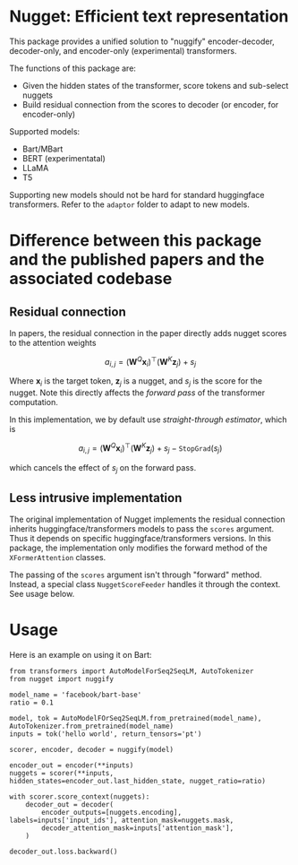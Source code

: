 # Nugget: Efficient text representation

This package provides a unified solution to "nuggify" encoder-decoder, decoder-only,
and encoder-only (experimental) transformers.

The functions of this package are:
- Given the hidden states of the transformer, score tokens and sub-select nuggets
- Build residual connection from the scores to decoder (or encoder, for encoder-only)

Supported models:
- Bart/MBart
- BERT (experimentatal)
- LLaMA
- T5

Supporting new models should not be hard for standard huggingface transformers.
Refer to the `adaptor` folder to adapt to new models.

# Difference between this package and the published papers and the associated codebase

## Residual connection

In papers, the residual connection in the paper directly adds nugget scores to the attention weights

$$a_{i,j} = (\mathbf{W}^Q \mathbf{x}_i)^\top(\mathbf{W}^K \mathbf{z}_j) + s_j$$

Where $\mathbf{x}_i$ is the target token, $\mathbf{z}_j$ is a nugget, and $s_j$ is the score for the nugget.
Note this directly affects the *forward pass* of the transformer computation.

In this implementation, we by default use *straight-through estimator*, which is

$$a_{i,j} = (\mathbf{W}^Q \mathbf{x}_i)^\top(\mathbf{W}^K \mathbf{z}_j) + s_j - \mathtt{StopGrad}(s_j)$$

which cancels the effect of $s_j$ on the forward pass.

## Less intrusive implementation

The original implementation of Nugget implements the residual connection inherits huggingface/transformers models 
to pass the `scores` argument. Thus it depends on specific huggingface/transformers versions. In this package, the
implementation only modifies the forward method of the `XFormerAttention` classes. 

The passing of the `scores` argument isn't through "forward" method. Instead, a special class `NuggetScoreFeeder` handles 
it through the context. See usage below.

# Usage

Here is an example on using it on Bart:

```python3
from transformers import AutoModelForSeq2SeqLM, AutoTokenizer
from nugget import nuggify

model_name = 'facebook/bart-base'
ratio = 0.1

model, tok = AutoModelFOrSeq2SeqLM.from_pretrained(model_name), AutoTokenizer.from_pretrained(model_name)
inputs = tok('hello world', return_tensors='pt')

scorer, encoder, decoder = nuggify(model)

encoder_out = encoder(**inputs)
nuggets = scorer(**inputs, hidden_states=encoder_out.last_hidden_state, nugget_ratio=ratio)

with scorer.score_context(nuggets):
    decoder_out = decoder(
        encoder_outputs=[nuggets.encoding],  labels=inputs['input_ids'], attention_mask=nuggets.mask,
        decoder_attention_mask=inputs['attention_mask'],
    )

decoder_out.loss.backward()
```
